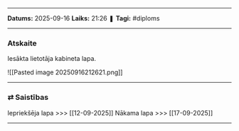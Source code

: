 ___

**Datums:** 2025-09-16
**Laiks:** 21:26
❚ **Tagi:** #diploms 

---
### Atskaite

Iesākta lietotāja kabineta lapa.

![[Pasted image 20250916212621.png]]

---
### ⇄ Saistības

Iepriekšēja lapa >>> [[12-09-2025]]
Nākama lapa >>> [[17-09-2025]]

---